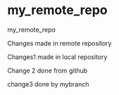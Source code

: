 # my_remote_repo
my_remote_repo

Changes made in remote repository

Changes1 made in local repository

Change 2 done from github


change3 done by mybranch